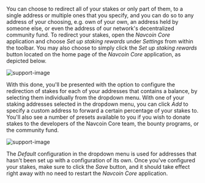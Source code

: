 You can choose to redirect all of your stakes or only part of them, to a single address or multiple ones that you specify, and you can do so to any address of your choosing, e.g. own of your own, an address held by someone else, or even the address of our network's decentralized community fund. To redirect your stakes, open the *Navcoin Core* application and choose *Set up staking rewards* under *Settings* from within the toolbar. You may also choose to simply click the *Set up staking rewards* button located on the home page of the *Navcoin Core* application, as depicted below.

![support-image](images/redirect-stake-button.png)

With this done, you'll be presented with the option to configure the redirection of stakes for each of your addresses that contains a balance, by selecting them individually from the dropdown menu. With one of your staking addresses selected in the dropdown menu, you can click *Add* to specify a custom address to forward a certain percentage of your stakes to. You'll also see a number of presets available to you if you wish to donate stakes to the developers of the Navcoin Core team, the bounty programs, or the community fund.

![support-image](images/redirect-stake-window.png)

The *Default* configuration in the dropdown menu is used for addresses that hasn't been set up with a configuration of its own. Once you've configured your stakes, make sure to click the *Save* button, and it should take effect right away with no need to restart the *Navcoin Core* application.
